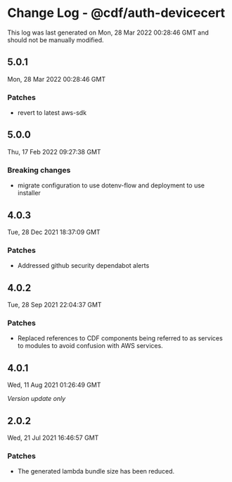 # Change Log - @cdf/auth-devicecert

This log was last generated on Mon, 28 Mar 2022 00:28:46 GMT and should not be manually modified.

## 5.0.1
Mon, 28 Mar 2022 00:28:46 GMT

### Patches

- revert to latest aws-sdk

## 5.0.0
Thu, 17 Feb 2022 09:27:38 GMT

### Breaking changes

- migrate configuration to use dotenv-flow and deployment to use installer

## 4.0.3
Tue, 28 Dec 2021 18:37:09 GMT

### Patches

- Addressed github security dependabot alerts

## 4.0.2
Tue, 28 Sep 2021 22:04:37 GMT

### Patches

- Replaced references to CDF components being referred to as services to modules to avoid confusion with AWS services.

## 4.0.1
Wed, 11 Aug 2021 01:26:49 GMT

_Version update only_

## 2.0.2
Wed, 21 Jul 2021 16:46:57 GMT

### Patches

- The generated lambda bundle size has been reduced.

